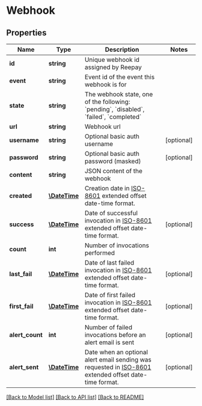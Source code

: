 # Webhook

## Properties
Name | Type | Description | Notes
------------ | ------------- | ------------- | -------------
**id** | **string** | Unique webhook id assigned by Reepay | 
**event** | **string** | Event id of the event this webhook is for | 
**state** | **string** | The webhook state, one of the following: &#x60;pending&#x60;, &#x60;disabled&#x60;, &#x60;failed&#x60;, &#x60;completed&#x60; | 
**url** | **string** | Webhook url | 
**username** | **string** | Optional basic auth username | [optional] 
**password** | **string** | Optional basic auth password (masked) | [optional] 
**content** | **string** | JSON content of the webhook | 
**created** | [**\DateTime**](\DateTime.md) | Creation date in [ISO-8601](http://en.wikipedia.org/wiki/ISO_8601) extended offset date-time format. | 
**success** | [**\DateTime**](\DateTime.md) | Date of successful invocation in [ISO-8601](http://en.wikipedia.org/wiki/ISO_8601) extended offset date-time format. | [optional] 
**count** | **int** | Number of invocations performed | 
**last_fail** | [**\DateTime**](\DateTime.md) | Date of last failed invocation in [ISO-8601](http://en.wikipedia.org/wiki/ISO_8601) extended offset date-time format. | [optional] 
**first_fail** | [**\DateTime**](\DateTime.md) | Date of first failed invocation in [ISO-8601](http://en.wikipedia.org/wiki/ISO_8601) extended offset date-time format. | [optional] 
**alert_count** | **int** | Number of failed invocations before an alert email is sent | [optional] 
**alert_sent** | [**\DateTime**](\DateTime.md) | Date when an optional alert email sending was requested in [ISO-8601](http://en.wikipedia.org/wiki/ISO_8601) extended offset date-time format. | [optional] 

[[Back to Model list]](../README.md#documentation-for-models) [[Back to API list]](../README.md#documentation-for-api-endpoints) [[Back to README]](../README.md)


